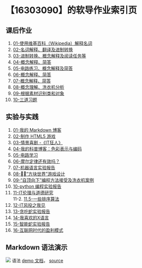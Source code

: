 # 【16303090】的软导作业索引页

## 课后作业

1. [01-使用维基百科（Wikipedia）解释名词](hw01)
2. [02-名词解释、翻译及进制转换](hw02)
3. [03-进制转换、概念解释及阅读任务等](hw03)
4. [04-概念解释、简答](hw04)
5. [05-电路练习、概念解释及简答](hw05)
6. [06-概念解释、简答](hw06)
7. [07-概念解释、简答](hw07)
8. [08-概念理解、洗衣机分析](hw08)
9. [09-根据素材识别类和对象](hw09)
10. [10-三道习题](hw10)


## 实验与实践

1. [01-我的 Markdown 博客](lab01)
2. [02-制作 HTML5 游戏](lab02)
3. [03-情景喜剧 -《IT狂人》](lab03)
4. [04-我的科普博客：色彩表示与编码](lab04)
5. [05-电路学习](lab05)
6. [06-摩尔定律还有效吗？](lab06)
7. [07-机器语言实验报告](lab07)
8. [08-“方块世界”游戏设计](lab08)
9. [09-“自顶向下”编程方法接受及洗衣机案例](lab09)
10. [10-python 编程实验报告](lab10)
11. [11-IT伦理与道德研究](lab11)<br>
11-2. [11.5-一些排序算法](lab11-2)
12. [12-IT风投之我见](lab12)
13. [13-贪吃蛇实验报告](lab13)
14. [14-我喜欢的X语言](lab14)
15. [15-智能蛇实验报告](lab15)
16. [16-互联网时代的盈利模式](lab16)


## Markdown 语法演示

![](images/exclamation.png) 语法 [demo 文档](demo)， [source](https://github.com/sysu-swi/homework/blob/gh-pages/demo.md)

